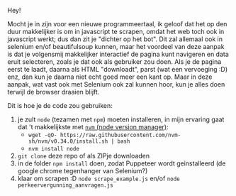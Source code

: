 
Hey!

Mocht je in zijn voor een nieuwe programmeertaal, ik geloof dat het op den duur makkelijker is om in javascript te scrapen,
 omdat het web toch ook in javascript werkt; dus dan zit je "dichter op het bot". Dit zal allemaal ook in selenium en/of
 beautifulsoup kunnen, maar het voordeel van deze aanpak is dat je volgensmij makkelijker interactief de pagina kunt
 navigeren en data eruit selecteren, zoals je dat ook als gebruiker zou doen. Als je de pagina eerst te laadt, daarna
 als HTML "downloadt", parst (wat een vervoeging :D) enz, dan kun je daarna niet echt goed meer een kant op. Maar in deze
 aanpak, wat vast ook met Selenium ook zal kunnen hoor, kun je alles doen terwijl de browser draaien blijft.

Dit is hoe je de code zou gebruiken:

1. je zult `node` (tezamen met `npm`) moeten installeren, in mijn ervaring gaat dat 't makkelijkste met [`nvm` (node version manager)](https://github.com/nvm-sh/nvm):
   - `wget -qO- https://raw.githubusercontent.com/nvm-sh/nvm/v0.34.0/install.sh | bash`
   - `nvm install node`
1. `git clone` deze repo of als ZIPje downloaden
1. in de folder `npm install` doen, zodat Puppeteer wordt geinstalleerd (de google chrome tegenhanger van Selenium?)
1. klaar om scrapen :D `node scrape_example.js` en/of `node perkeervergunning_aanvragen.js`

